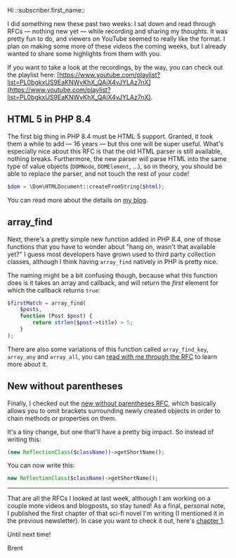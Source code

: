 Hi ::subscriber.first_name::

I did something new these past two weeks: I sat down and read through RFCs — nothing new yet — while recording and sharing my thoughts. It was pretty fun to do, and viewers on YouTube seemed to really like the format. I plan on making some more of these videos the coming weeks, but I already wanted to share some highlights from them with you.

If you want to take a look at the recordings, by the way, you can check out the playlist here: [https://www.youtube.com/playlist?list=PL0bgkxUS9EaKNWvKhX_QAiX4vJYLAz7nX](https://www.youtube.com/playlist?list=PL0bgkxUS9EaKNWvKhX_QAiX4vJYLAz7nX).

## HTML 5 in PHP 8.4

The first big thing in PHP 8.4 must be HTML 5 support. Granted, it took them a while to add — 16 years — but this one will be super useful. What's especially nice about this RFC is that the old HTML parser is still available, nothing breaks. Furthermore, the new parser will parse HTML into the same type of value objects (`DOMNode`, `DOMElement`, …), so in theory, you should be able to replace the parser, and not touch the rest of your code!

```php
$dom = \Dom\HTMLDocument::createFromString($html); 
```

You can read more about the details on [my blog](https://aggregate.stitcher.io/post/da09d655-520e-43d3-9bd7-300fa654aaf3).

## array_find

Next, there's a pretty simple new function added in PHP 8.4, one of those functions that you have to wonder about "hang on, wasn't that available yet?" I guess most developers have grown used to third party collection classes, although I think having `array_find` natively in PHP is pretty nice. 

The naming might be a bit confusing though, because what this function does is it takes an array and callback, and will return the _first_ element for which the callback returns `true`:

```php
$firstMatch = array_find(
    $posts, 
    function (Post $post) {
        return strlen($post->title) > 5; 
    }
);
```

There are also some variations of this function called `array_find_key`, `array_any` and `array_all`, you can [read with me through the RFC](https://aggregate.stitcher.io/post/f0061cbc-97fa-410a-a162-e439bc4714ce) to learn more about it.

## New without parentheses

Finally, I checked out the [new without parentheses RFC](https://aggregate.stitcher.io/post/a30d49b5-bc8d-43cc-b1b3-0f5861ee2693), which basically allows you to omit brackets surrounding newly created objects in order to chain methods or properties on them.

It's a tiny change, but one that'll have a pretty big impact. So instead of writing this:

```php
(new ReflectionClass($className))->getShortName();
```

You can now write this:

```php
new ReflectionClass($className)->getShortName();
```

--- 

That are all the RFCs I looked at last week, although I am working on a couple more videos and blogposts, so stay tuned! As a final, personal note, I published the first chapter of that sci-fi novel I'm writing (I mentioned it in the previous newsletter). In case you want to check it out, here's [chapter 1](https://aggregate.stitcher.io/post/18478d82-bfc7-49ec-81d5-393f0c313a85). 

Until next time!

Brent